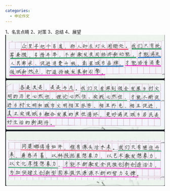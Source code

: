 ```yaml
---
categories:
  - 申论作文
---
```

1、名言点睛
2、对策
3、总结
4、展望
![](../../images/Pasted%20image%2020230601150247.png)